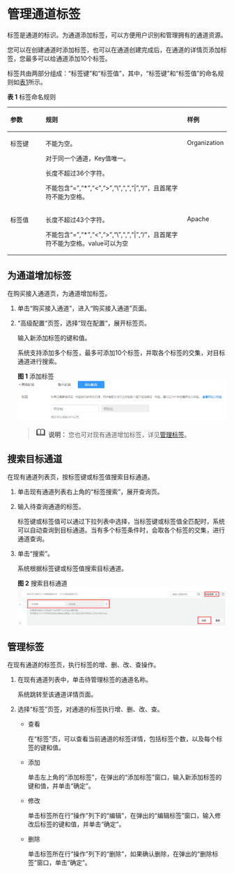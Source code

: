 # 管理通道标签<a name="dgc_01_0208"></a>

标签是通道的标识。为通道添加标签，可以方便用户识别和管理拥有的通道资源。

您可以在创建通道时添加标签，也可以在通道创建完成后，在通道的详情页添加标签，您最多可以给通道添加10个标签。

标签共由两部分组成：“标签键”和“标签值”，其中，“标签键”和“标签值”的命名规则如[表1](#zh-cn_topic_0129727930_zh-cn_topic_0110219762_table16316649132010)所示。

**表 1**  标签命名规则

<a name="zh-cn_topic_0129727930_zh-cn_topic_0110219762_table16316649132010"></a>
<table><thead align="left"><tr id="zh-cn_topic_0129727930_zh-cn_topic_0110219762_row63177491201"><th class="cellrowborder" valign="top" width="17.06170617061706%" id="mcps1.2.4.1.1"><p id="zh-cn_topic_0129727930_zh-cn_topic_0110219762_p231714491209"><a name="zh-cn_topic_0129727930_zh-cn_topic_0110219762_p231714491209"></a><a name="zh-cn_topic_0129727930_zh-cn_topic_0110219762_p231714491209"></a>参数</p>
</th>
<th class="cellrowborder" valign="top" width="66.44664466446645%" id="mcps1.2.4.1.2"><p id="zh-cn_topic_0129727930_zh-cn_topic_0110219762_p163171849152013"><a name="zh-cn_topic_0129727930_zh-cn_topic_0110219762_p163171849152013"></a><a name="zh-cn_topic_0129727930_zh-cn_topic_0110219762_p163171849152013"></a>规则</p>
</th>
<th class="cellrowborder" valign="top" width="16.491649164916492%" id="mcps1.2.4.1.3"><p id="zh-cn_topic_0129727930_zh-cn_topic_0110219762_p11317249122016"><a name="zh-cn_topic_0129727930_zh-cn_topic_0110219762_p11317249122016"></a><a name="zh-cn_topic_0129727930_zh-cn_topic_0110219762_p11317249122016"></a>样例</p>
</th>
</tr>
</thead>
<tbody><tr id="zh-cn_topic_0129727930_zh-cn_topic_0110219762_row93171449162013"><td class="cellrowborder" valign="top" width="17.06170617061706%" headers="mcps1.2.4.1.1 "><p id="zh-cn_topic_0129727930_zh-cn_topic_0110219762_p931774942019"><a name="zh-cn_topic_0129727930_zh-cn_topic_0110219762_p931774942019"></a><a name="zh-cn_topic_0129727930_zh-cn_topic_0110219762_p931774942019"></a>标签键</p>
</td>
<td class="cellrowborder" valign="top" width="66.44664466446645%" headers="mcps1.2.4.1.2 "><p id="zh-cn_topic_0129727930_zh-cn_topic_0110219762_p5771249122112"><a name="zh-cn_topic_0129727930_zh-cn_topic_0110219762_p5771249122112"></a><a name="zh-cn_topic_0129727930_zh-cn_topic_0110219762_p5771249122112"></a>不能为空。</p>
<p id="zh-cn_topic_0129727930_zh-cn_topic_0110219762_p26351751142112"><a name="zh-cn_topic_0129727930_zh-cn_topic_0110219762_p26351751142112"></a><a name="zh-cn_topic_0129727930_zh-cn_topic_0110219762_p26351751142112"></a>对于同一个通道，Key值唯一。</p>
<p id="zh-cn_topic_0129727930_zh-cn_topic_0110219762_p93113330223"><a name="zh-cn_topic_0129727930_zh-cn_topic_0110219762_p93113330223"></a><a name="zh-cn_topic_0129727930_zh-cn_topic_0110219762_p93113330223"></a>长度不超过36个字符。</p>
<p id="zh-cn_topic_0129727930_p1225516520470"><a name="zh-cn_topic_0129727930_p1225516520470"></a><a name="zh-cn_topic_0129727930_p1225516520470"></a>不能包含“=”,“*”,“&lt;”,“&gt;”,“\”,“,”,“|”,“/”，且首尾字符不能为空格。</p>
</td>
<td class="cellrowborder" valign="top" width="16.491649164916492%" headers="mcps1.2.4.1.3 "><p id="zh-cn_topic_0129727930_zh-cn_topic_0110219762_p2317144913209"><a name="zh-cn_topic_0129727930_zh-cn_topic_0110219762_p2317144913209"></a><a name="zh-cn_topic_0129727930_zh-cn_topic_0110219762_p2317144913209"></a>Organization</p>
</td>
</tr>
<tr id="zh-cn_topic_0129727930_zh-cn_topic_0110219762_row193176495203"><td class="cellrowborder" valign="top" width="17.06170617061706%" headers="mcps1.2.4.1.1 "><p id="zh-cn_topic_0129727930_zh-cn_topic_0110219762_p931714916209"><a name="zh-cn_topic_0129727930_zh-cn_topic_0110219762_p931714916209"></a><a name="zh-cn_topic_0129727930_zh-cn_topic_0110219762_p931714916209"></a>标签值</p>
</td>
<td class="cellrowborder" valign="top" width="66.44664466446645%" headers="mcps1.2.4.1.2 "><p id="zh-cn_topic_0129727930_zh-cn_topic_0110219762_p14986938142211"><a name="zh-cn_topic_0129727930_zh-cn_topic_0110219762_p14986938142211"></a><a name="zh-cn_topic_0129727930_zh-cn_topic_0110219762_p14986938142211"></a>长度不超过43个字符。</p>
<p id="zh-cn_topic_0129727930_p1111264194711"><a name="zh-cn_topic_0129727930_p1111264194711"></a><a name="zh-cn_topic_0129727930_p1111264194711"></a>不能包含“=”,“*”,“&lt;”,“&gt;”,“\”,“,”,“|”,“/”，且首尾字符不能为空格。value可以为空</p>
</td>
<td class="cellrowborder" valign="top" width="16.491649164916492%" headers="mcps1.2.4.1.3 "><p id="zh-cn_topic_0129727930_zh-cn_topic_0110219762_p431704919201"><a name="zh-cn_topic_0129727930_zh-cn_topic_0110219762_p431704919201"></a><a name="zh-cn_topic_0129727930_zh-cn_topic_0110219762_p431704919201"></a>Apache</p>
</td>
</tr>
</tbody>
</table>

## 为通道增加标签<a name="zh-cn_topic_0129727930_section93865701015"></a>

在购买接入通道页，为通道增加标签。

1.  单击“购买接入通道”，进入“购买接入通道”页面。
2.  “高级配置“页签，选择“现在配置“，展开标签页。

    输入新添加标签的键和值。

    系统支持添加多个标签，最多可添加10个标签，并取各个标签的交集，对目标通道进行搜索。

    **图 1**  添加标签<a name="zh-cn_topic_0129727930_fig64292055142516"></a>  
    ![](figures/添加标签.jpg "添加标签")

    >![](public_sys-resources/icon-note.gif) **说明：** 
    >您也可对现有通道增加标签，详见[管理标签](#zh-cn_topic_0129727930_section188067265123)。


## 搜索目标通道<a name="zh-cn_topic_0129727930_section9673161212119"></a>

在现有通道列表页，按标签键或标签值搜索目标通道。

1.  单击现有通道列表右上角的“标签搜索”，展开查询页。
2.  输入待查询通道的标签。

    标签键或标签值可以通过下拉列表中选择，当标签键或标签值全匹配时，系统可以自动查询到目标通道。当有多个标签条件时，会取各个标签的交集，进行通道查询。

3.  单击“搜索”。

    系统根据标签键或标签值搜索目标通道。

    **图 2**  搜索目标通道<a name="zh-cn_topic_0129727930_fig10823615153015"></a>  
    ![](figures/搜索目标通道.jpg "搜索目标通道")


## 管理标签<a name="zh-cn_topic_0129727930_section188067265123"></a>

在现有通道的标签页，执行标签的增、删、改、查操作。

1.  在现有通道列表中，单击待管理标签的通道名称。

    系统跳转至该通道详情页面。

2.  选择“标签”页签，对通道的标签执行增、删、改、查。
    -   查看

        在“标签”页，可以查看当前通道的标签详情，包括标签个数，以及每个标签的键和值。

    -   添加

        单击左上角的“添加标签”，在弹出的“添加标签”窗口，输入新添加标签的键和值，并单击“确定”。

    -   修改

        单击标签所在行“操作”列下的“编辑”，在弹出的“编辑标签”窗口，输入修改后标签的键和值，并单击“确定”。

    -   删除

        单击标签所在行“操作”列下的“删除”，如果确认删除，在弹出的“删除标签”窗口，单击“确定”。



